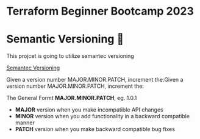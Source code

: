 # Terraform Beginner Bootcamp 2023

# Semantic Versioning  :mage:

This projcet is going to utilize semantec versioning

[Semantec Versioning](https://semver.org/)

Given a version number MAJOR.MINOR.PATCH, increment the:Given a version number MAJOR.MINOR.PATCH, increment the:

The General Formt **MAJOR.MINOR.PATCH**, eg. 1.0.1

- **MAJOR** version when you make incompatible API changes
- **MINOR** version when you add functionality in a backward compatible manner
- **PATCH** version when you make backward compatible bug fixes
